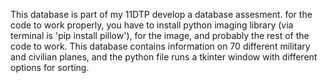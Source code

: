 This database is part of my 11DTP develop a database assesment. 
for the code to work properly, you have to install python imaging library (via terminal is 'pip install pillow'), for the image, and probably the rest of the code to work. 
This database contains information on 70 different military and civilian planes, and the python file runs a tkinter window with different options for sorting. 
